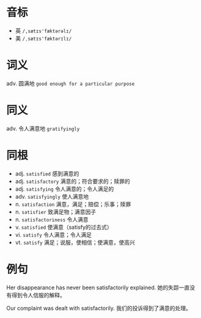 # 音标

- 英 `/,sætɪs'fæktərəlɪ/`
- 美 `/ˌsætɪs'fæktərɪlɪ/`

# 词义

adv. 圆满地
`good enough for a particular purpose`

# 同义

adv. 令人满意地
`gratifyingly`

# 同根

- adj. `satisfied` 感到满意的
- adj. `satisfactory` 满意的；符合要求的；赎罪的
- adj. `satisfying` 令人满意的；令人满足的
- adv. `satisfyingly` 使人满意地
- n. `satisfaction` 满意，满足；赔偿；乐事；赎罪
- n. `satisfier` 致满足物；满意因子
- n. `satisfactoriness` 令人满意
- v. `satisfied` 使满意（satisfy的过去式）
- vi. `satisfy` 令人满意；令人满足
- vt. `satisfy` 满足；说服，使相信；使满意，使高兴

# 例句

Her disappearance has never been satisfactorily explained.
她的失踪一直没有得到令人信服的解释。

Our complaint was dealt with satisfactorily.
我们的投诉得到了满意的处理。



